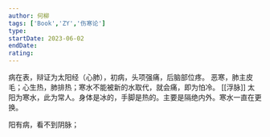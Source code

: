 ```yaml
---
author: 何柳
tags: ['Book','ZY','伤寒论']
type: 
startDate: 2023-06-02
endDate:
rating: 
---
```


病在表，辩证为太阳经（心肺），初病，头项强痛，后脑部位疼。
恶寒，肺主皮毛；心生热，肺排热；寒水不能被新的水取代，就会痛，即为怕冷。
[[浮脉]] 
太阳为寒水，此为常人。身体是冰的，手脚是热的。主要是隔绝内外。寒水一直在更换。

阳有病，看不到阴脉；













